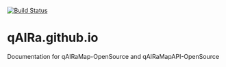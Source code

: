 [![Build Status](https://travis-ci.org/qAIRa/qAIRa.github.io.svg?branch=master)](https://travis-ci.org/qAIRa/qAIRa.github.io)

# qAIRa.github.io
Documentation for qAIRaMap-OpenSource and qAIRaMapAPI-OpenSource
